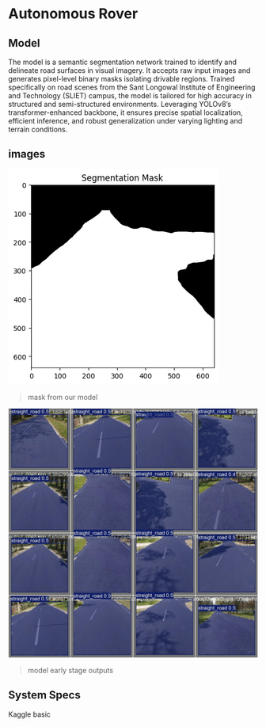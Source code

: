 
# Autonomous Rover

Model
-------------

The model is a semantic segmentation network trained to identify and delineate road surfaces in visual imagery. It accepts raw input images and generates pixel-level binary masks isolating drivable regions. Trained specifically on road scenes from the Sant Longowal Institute of Engineering and Technology (SLIET) campus, the model is tailored for high accuracy in structured and semi-structured environments. Leveraging YOLOv8’s transformer-enhanced backbone, it ensures precise spatial localization, efficient inference, and robust generalization under varying lighting and terrain conditions.
## images

![](Model/912download.png)
>mask from our model

![](Model/val_batch2_pred.jpg)
>model early stage outputs 
## System Specs


Kaggle basic
